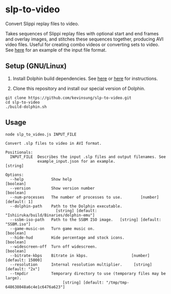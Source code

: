 # slp-to-video
Convert Slippi replay files to video.

Takes sequences of Slippi replay files with optional start and end frames and
overlay images, and stitches these sequences together, producing AVI video files.
Useful for creating combo videos or converting sets to video.
See [here](https://github.com/kevinsung/slp-to-video/blob/master/example_input.json)
for an example of the input file format.

## Setup (GNU/Linux)

1. Install Dolphin build dependencies. See
[here](https://wiki.dolphin-emu.org/index.php?title=Building_Dolphin_on_Linux)
or [here](https://github.com/project-slippi/Slippi-FM-installer)
for instructions.

2. Clone this repository and install our special version of Dolphin.
```
git clone https://github.com/kevinsung/slp-to-video.git
cd slp-to-video
./build-dolphin.sh
```

## Usage
```
node slp_to_video.js INPUT_FILE

Convert .slp files to video in AVI format.

Positionals:
  INPUT_FILE  Describes the input .slp files and output filenames. See
              example_input.json for an example.                        [string]

Options:
  --help            Show help                                          [boolean]
  --version         Show version number                                [boolean]
  --num-processes   The number of processes to use.        [number] [default: 1]
  --dolphin-path    Path to the Dolphin executable.
                      [string] [default: "Ishiiruka/build/Binaries/dolphin-emu"]
  --ssbm-iso-path   Path to the SSBM ISO image.   [string] [default: "SSBM.iso"]
  --game-music-on   Turn game music on.                                [boolean]
  --hide-hud        Hide percentage and stock icons.                   [boolean]
  --widescreen-off  Turn off widescreen.                               [boolean]
  --bitrate-kbps    Bitrate in kbps.                   [number] [default: 15000]
  --resolution      Internal resolution multiplier.     [string] [default: "2x"]
  --tmpdir          Temporary directory to use (temporary files may be large).
                         [string] [default: "/tmp/tmp-648638048a6c4e1c6476a623"]
```
